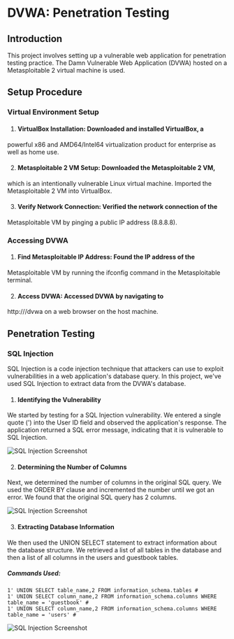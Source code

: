 # DVWA: Penetration Testing

## Introduction

This project involves setting up a vulnerable web application for 
penetration testing practice. The Damn Vulnerable Web Application (DVWA) 
hosted on a Metasploitable 2 virtual machine is used.

## Setup Procedure

### Virtual Environment Setup

1. #### VirtualBox Installation: Downloaded and installed VirtualBox, a 
powerful x86 and AMD64/Intel64 virtualization product for enterprise as 
well as home use.

2. #### Metasploitable 2 VM Setup: Downloaded the Metasploitable 2 VM, 
which is an intentionally vulnerable Linux virtual machine. Imported the 
Metasploitable 2 VM into VirtualBox.

3. #### Verify Network Connection: Verified the network connection of the 
Metasploitable VM by pinging a public IP address (8.8.8.8).

### Accessing DVWA

1. #### Find Metasploitable IP Address: Found the IP address of the 
Metasploitable VM by running the ifconfig command in the Metasploitable 
terminal.

2. #### Access DVWA: Accessed DVWA by navigating to 
http://<metasploitable-ip-address>/dvwa on a web browser on the host 
machine.


## Penetration Testing

### SQL Injection
SQL Injection is a code injection technique that attackers can use to exploit vulnerabilities in a web application's database query. In this project, we've used SQL Injection to extract data from the DVWA's database.

1. #### Identifying the Vulnerability
We started by testing for a SQL Injection vulnerability. We entered a single quote (') into the User ID field and observed the application's response. The application returned a SQL error message, indicating that it is vulnerable to SQL Injection.

![SQL Injection Screenshot]('https://github.com/meetg94/dvwa_pen_test/assets/86708110/161ec019-8b2f-4ff0-bde8-88d521019003')

2. #### Determining the Number of Columns
Next, we determined the number of columns in the original SQL query. We used the ORDER BY clause and incremented the number until we got an error. We found that the original SQL query has 2 columns.

![SQL Injection Screenshot]('https://github.com/meetg94/dvwa_pen_test/assets/86708110/1d965870-994e-4bf3-af82-18e44b7f1b87')

3. #### Extracting Database Information
We then used the UNION SELECT statement to extract information about the database structure. We retrieved a list of all tables in the database and then a list of all columns in the users and guestbook tables.

##### Commands Used:
```
1' UNION SELECT table_name,2 FROM information_schema.tables #
1' UNION SELECT column_name,2 FROM information_schema.columns WHERE table_name = 'guestbook' #
1' UNION SELECT column_name,2 FROM information_schema.columns WHERE table_name = 'users' #
```

![SQL Injection Screenshot]("https://github.com/meetg94/dvwa_pen_test/assets/86708110/bfb77880-04a3-4005-ab35-fc073d1fde9d")